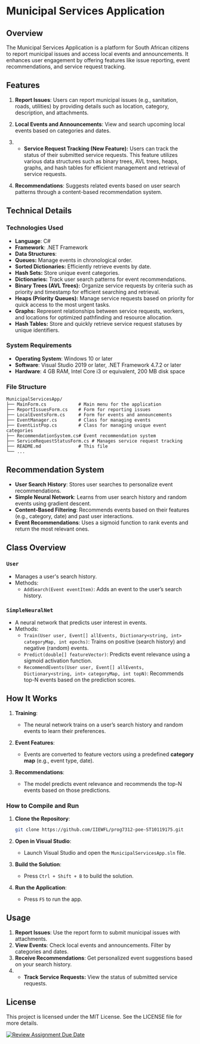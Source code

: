# Municipal Services Application

## Overview
The Municipal Services Application is a platform for South African citizens to report municipal issues and access local events and announcements. It enhances user engagement by offering features like issue reporting, event recommendations, and service request tracking.

## Features
1. **Report Issues**: Users can report municipal issues (e.g., sanitation, roads, utilities) by providing details such as location, category, description, and attachments.
   
2. **Local Events and Announcements**: View and search upcoming local events based on categories and dates.

3. - **Service Request Tracking (New Feature):** Users can track the status of their submitted service requests. This feature utilizes various data structures such as binary trees, AVL trees, heaps, graphs, and hash tables for efficient management and retrieval of service requests.

4. **Recommendations**: Suggests related events based on user search patterns through a content-based recommendation system.

## Technical Details

### Technologies Used
- **Language**: C#
- **Framework**: .NET Framework
- **Data Structures**:
 - **Queues:** Manage events in chronological order.
  - **Sorted Dictionaries:** Efficiently retrieve events by date.
  - **Hash Sets:** Store unique event categories.
  - **Dictionaries:** Track user search patterns for event recommendations.
  - **Binary Trees (AVL Trees):** Organize service requests by criteria such as priority and timestamp for efficient searching and retrieval.
  - **Heaps (Priority Queues):** Manage service requests based on priority for quick access to the most urgent tasks.
  - **Graphs:** Represent relationships between service requests, workers, and locations for optimized pathfinding and resource allocation.
  - **Hash Tables:** Store and quickly retrieve service request statuses by unique identifiers.

### System Requirements
- **Operating System**: Windows 10 or later
- **Software**: Visual Studio 2019 or later, .NET Framework 4.7.2 or later
- **Hardware**: 4 GB RAM, Intel Core i3 or equivalent, 200 MB disk space

### File Structure
```
MunicipalServicesApp/
├── MainForm.cs            # Main menu for the application
├── ReportIssuesForm.cs    # Form for reporting issues
├── LocalEventsForm.cs     # Form for events and announcements
├── EventManager.cs        # Class for managing events
├── EventListPop.cs        # Class for managing unique event categories
├── RecommendationSystem.cs# Event recommendation system
├── ServiceRequestStatusForm.cs # Manages service request tracking
├── README.md              # This file
└── ...
```

## Recommendation System

- **User Search History**: Stores user searches to personalize event recommendations.
- **Simple Neural Network**: Learns from user search history and random events using gradient descent.
- **Content-Based Filtering**: Recommends events based on their features (e.g., category, date) and past user interactions.
- **Event Recommendations**: Uses a sigmoid function to rank events and return the most relevant ones.

## Class Overview

### `User`
- Manages a user's search history.
- Methods:
  - `AddSearch(Event eventItem)`: Adds an event to the user’s search history.

### `SimpleNeuralNet`
- A neural network that predicts user interest in events.
- Methods:
  - `Train(User user, Event[] allEvents, Dictionary<string, int> categoryMap, int epochs)`: Trains on positive (search history) and negative (random) events.
  - `Predict(double[] featureVector)`: Predicts event relevance using a sigmoid activation function.
  - `RecommendEvents(User user, Event[] allEvents, Dictionary<string, int> categoryMap, int topN)`: Recommends top-N events based on the prediction scores.

## How It Works

1. **Training**: 
   - The neural network trains on a user’s search history and random events to learn their preferences.
   
2. **Event Features**: 
   - Events are converted to feature vectors using a predefined **category map** (e.g., event type, date).
   
3. **Recommendations**: 
   - The model predicts event relevance and recommends the top-N events based on those predictions.

### How to Compile and Run
1. **Clone the Repository**:
   ```bash
   git clone https://github.com/IIEWFL/prog7312-poe-ST10119175.git
   ```

2. **Open in Visual Studio**:
   - Launch Visual Studio and open the `MunicipalServicesApp.sln` file.

3. **Build the Solution**:
   - Press `Ctrl + Shift + B` to build the solution.

4. **Run the Application**:
   - Press `F5` to run the app.

## Usage
1. **Report Issues**: Use the report form to submit municipal issues with attachments.
2. **View Events**: Check local events and announcements. Filter by categories and dates.
3. **Receive Recommendations**: Get personalized event suggestions based on your search history.
4. - **Track Service Requests:** View the status of submitted service requests.

## License
This project is licensed under the MIT License. See the LICENSE file for more details.



[![Review Assignment Due Date](https://classroom.github.com/assets/deadline-readme-button-22041afd0340ce965d47ae6ef1cefeee28c7c493a6346c4f15d667ab976d596c.svg)](https://classroom.github.com/a/BbhbQeE4)
